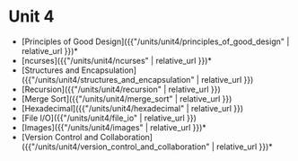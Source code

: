 # Unit 4

* [Principles of Good Design]({{"/units/unit4/principles_of_good_design" | relative_url }})*
* [ncurses]({{"/units/unit4/ncurses" | relative_url }})*
* [Structures and Encapsulation]({{"/units/unit4/structures_and_encapsulation" | relative_url }})
* [Recursion]({{"/units/unit4/recursion" | relative_url }})
* [Merge Sort]({{"/units/unit4/merge_sort" | relative_url }})
* [Hexadecimal]({{"/units/unit4/hexadecimal" | relative_url }})
* [File I/O]({{"/units/unit4/file_io" | relative_url }})
* [Images]({{"/units/unit4/images" | relative_url }})*
* [Version Control and Collaboration]({{"/units/unit4/version_control_and_collaboration" | relative_url }})*
